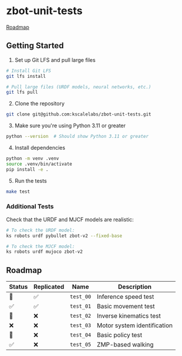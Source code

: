 # zbot-unit-tests

[Roadmap](https://github.com/orgs/kscalelabs/projects/20/views/1)

## Getting Started

1. Set up Git LFS and pull large files

```bash
# Install Git LFS
git lfs install

# Pull large files (URDF models, neural networks, etc.)
git lfs pull
```

2. Clone the repository

```bash
git clone git@github.com:kscalelabs/zbot-unit-tests.git
```

3. Make sure you're using Python 3.11 or greater

```bash
python --version  # Should show Python 3.11 or greater
```

4. Install dependencies

```bash
python -m venv .venv
source .venv/bin/activate
pip install -e .
```

5. Run the tests

```bash
make test
```

### Additional Tests

Check that the URDF and MJCF models are realistic:

```bash
# To check the URDF model:
ks robots urdf pybullet zbot-v2 --fixed-base

# To check the MJCF model:
ks robots urdf mujoco zbot-v2
```

## Roadmap

| Status | Replicated | Name      | Description                 |
| ------ | ---------- | --------- | --------------------------- |
| 🚧     | ✅         | `test_00` | Inference speed test        |
| ✅     | ✅         | `test_01` | Basic movement test         |
| 🚧     | ❌         | `test_02` | Inverse kinematics test     |
| ❌     | ❌         | `test_03` | Motor system identification |
| 🚧     | ❌         | `test_04` | Basic policy test           |
| ✅     | ❌         | `test_05` | ZMP-based walking           |
